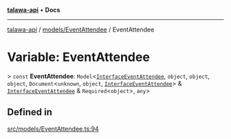 [**talawa-api**](../../../README.md) • **Docs**

***

[talawa-api](../../../modules.md) / [models/EventAttendee](../README.md) / EventAttendee

# Variable: EventAttendee

\> `const` **EventAttendee**: `Model`\<[`InterfaceEventAttendee`](../interfaces/InterfaceEventAttendee.md), `object`, `object`, `object`, `Document`\<`unknown`, `object`, [`InterfaceEventAttendee`](../interfaces/InterfaceEventAttendee.md)\> & [`InterfaceEventAttendee`](../interfaces/InterfaceEventAttendee.md) & `Required`\<`object`\>, `any`\>

## Defined in

[src/models/EventAttendee.ts:94](https://github.com/PalisadoesFoundation/talawa-api/blob/fb5076f344cd74d4e51c692cbc70fc337bf1ac39/src/models/EventAttendee.ts#L94)
